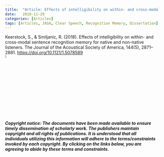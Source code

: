 ```yaml
---
title:  "Article: Effects of intelligibility on within- and cross-modal sentence recognition memory for native and non-native listeners."
date:   2018-11-20
categories: [Articles]
tags: [Articles, JASA, Clear Speech, Recognition Memory, Dissertation]
---
```


Keerstock, S., & Smiljanic, R. (2018). Effects of intelligibility on within- and cross-modal sentence recognition memory for native and non-native listeners. The Journal of the Acoustical Society of America, 144(5), 2871–2881. 
  <a href="https://doi.org/10.1121/1.5078589">https://doi.org/10.1121/1.5078589</a>
<br><a href="https://skrstck.github.io/files/2018_Keerstock_Smiljanic.pdf" >
  <img src="https://skrstck.github.io/images/icons/tools-and-utensils.png" alt="download" style="width:5%;">
</a>


<h5>Copyright notice: The documents have been made available to ensure timely dissemination of scholarly work. 
  The publishers maintain copyright and all rights of publications. 
  It is understood that all individuals utilizing this information will adhere to the terms/constraints invoked by each copyright.  
  By clicking on the links below, you are agreeing to abide by these terms and constraints.</h5>
